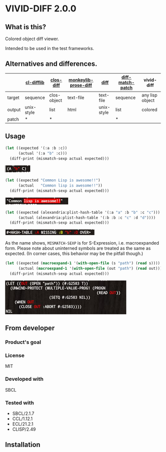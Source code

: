 # VIVID-DIFF 2.0.0
## What is this?
Colored object diff viewer.

Intended to be used in the test frameworks.

## Alternatives and differences.

|        | [cl-difflib] | [clos-diff] | [monkeylib-prose-diff] | [diff]     | [diff-match-patch] | vivid-diff      |
| ------ | ------------ | ----------- | ---------------------- | ---------- | ------------------ | --------------- |
| target | sequence     | clos-object | text-file              | text-file  | sequence           | any lisp object |
| output | unix-style   | list        | html                   | unix-style | list               | colored         |
| patch  | *            | *           |                        |            | *                  |                 |

[cl-difflib]: https://github.com/wiseman/cl-difflib
[clos-diff]: https://github.com/krzysz00/clos-diff
[monkeylib-prose-diff]: https://github.com/gigamonkey/monkeylib-prose-diff
[diff]: https://github.com/sharplispers/diff
[diff-match-patch]: https://github.com/agrostis/diff-match-patch

## Usage

```lisp
(let ((expected '(:a :b :c))
      (actual '(:a "b" :c)))
  (diff-print (mismatch-sexp actual expected)))
```
![image of the conses diff.](img/conses.jpg)

```lisp
(let ((expected "Common Lisp is awesome!!")
      (actual   "Common lisp is awesome!!"))
  (diff-print (mismatch-sexp actual expected)))
```
![image of the string diff.](img/string.jpg)

```lisp
(let ((expected (alexandria:plist-hash-table '(:a "a" :b "b" :c "c")))
      (actual (alexandria:plist-hash-table '(:b :b :c "c" :d "d"))))
  (diff-print (mismatch-sexp actual expected)))
```
![image of the hash-table diff.](img/hash-table.jpg)

As the name shows, `MISMATCH-SEXP` is for S-Expression, i.e. macroexpanded form.
Please note about uninterned symbols are treated as the same as expected.
(In corner cases, this behavior may be the pitfall though.)

```lisp
(let ((expected (macroexpand-1 '(with-open-file (s "path") (read s))))
      (actual (macroexpand-1 '(with-open-file (out "path") (read out)))))
  (diff-print (mismatch-sexp actual expected)))
```
![image of the macroexpanded diff.](img/macroexpanded.jpg)

## From developer

### Product's goal

### License
MIT

### Developed with
SBCL

### Tested with
* SBCL/2.1.7
* CCL/1.12.1
* ECL/21.2.1
* CLISP/2.49

## Installation

